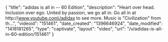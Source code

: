 {
    "title": "adidas is all in -- 60 Edition",
    "description": "Heart over head. Inclusion over ego. United by passion, we go all in. Go all in at http:\/\/www.youtube.com\/adidas to see more. Music is \"Civilization\" from th...",
    "videoid": "151461",
    "date_created": "1396646924",
    "date_modified": "1418181265",
    "type": "captivate",
    "layout": "video",
    "url": "\/v\/adidas-is-all-in-60-edition\/151461"
}